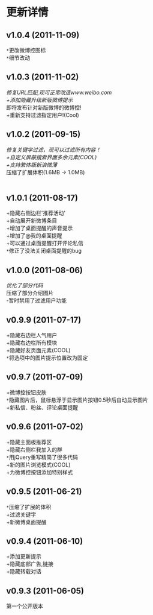 # 更新详情 #

## v1.0.4 (2011-11-09) ##

`*`更改微博控图标<br>
<code>*</code>细节改动<br>

<h2>v1.0.3 (2011-11-02)</h2>

<code>*</code>修复URL匹配,现可正常改造www.weibo.com<br>
+添加隐藏升级新版微博提示<br>
<code>*</code>即将发布针对新版微博的微博控!<br>
+重新支持过滤指定用户!(Cool)<br>

<h2>v1.0.2 (2011-09-15)</h2>

<code>*</code>修复关键字过滤，现可以过滤所有内容！<br>
+自定义屏蔽搜索界面多余元素(COOL)<br>
+支持繁体版新浪微薄<br>
<code>*</code>压缩了扩展体积(1.6MB -> 1.0MB)<br>
<br>
<h2>v1.0.1 (2011-08-17)</h2>

+隐藏右侧边栏'推荐活动'<br>
+自动展开新微博条目<br>
+增加了桌面提醒的声音提示<br>
+增加了@我的桌面提醒<br>
+可以通过桌面提醒打开评论私信<br>
<code>*</code>修正了没法关闭桌面提醒的bug<br>

<h2>v1.0.0 (2011-08-06)</h2>

<code>*</code>优化了部分代码<br>
<code>*</code>压缩了部分介绍图片<br>
-暂时禁用了过滤用户功能<br>

<h2>v0.9.9 (2011-07-17)</h2>

+隐藏右边栏人气用户<br>
+隐藏右边栏所有模块<br>
+隐藏好友页面元素(COOL)<br>
<code>*</code>将选项中的图片提示位置改为固定<br>

<h2>v0.9.7 (2011-07-09)</h2>

+微博控按钮皮肤<br>
<code>*</code>隐藏图片后，鼠标悬浮于显示图片按钮0.5秒后自动显示图片<br>
+新私信、粉丝、评论桌面提醒<br>

<h2>v0.9.6 (2011-07-02)</h2>

+隐藏主面板推荐区<br>
+隐藏右侧栏我加入的群<br>
<code>*</code>用jQuery重写精简了很多代码<br>
+新的图片浏览模式(COOL)<br>
+为微博控按钮添加特别样式<br>

<h2>v0.9.5 (2011-06-21)</h2>
<code>*</code>压缩了扩展的体积<br>
+过滤关键字<br>
+新微博桌面提醒<br>

<h2>v0.9.4 (2011-06-10)</h2>
+添加更新提示<br>
+隐藏底部广告,链接<br>
+隐藏转载对话<br>

<h2>v0.9.3 (2011-06-05)</h2>
第一个公开版本